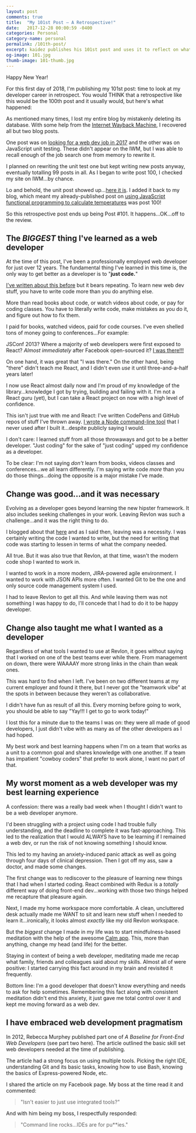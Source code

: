 ```yaml
---
layout: post
comments: true
title:  "My 101st Post – A Retrospective!"
date:   2017-12-28 00:00:59 -0400
categories: Personal
category-name: personal
permalink: /101th-post/
excerpt: kaidez publishes his 101st post and uses it to reflect on what he's learned as a web developer.
og-image: 101.jpg
thumb-image: 101-thumb.jpg
---
```

Happy New Year!

For this first day of 2018, I'm publishing my 101st post: time to look at my developer career in retrospect. You would THINK that a retrospective like this would be the 100th post and it usually would, but here's what happened:

As mentioned many times, I lost my entire blog by mistakenly deleting its database. With some help from the <a href="https://web.archive.org/web/*/kaidez.com">Internet Wayback Machine</a>, I recovered all but two blog posts.

One post was on <a href="/front-end-web-developer-job-search/">looking for a web dev job in 2017</a> and the other was on JavaScript unit testing. These didn't appear on the IWM, but I was able to recall enough of the job search one from memory to rewrite it.

I planned on rewriting the unit test one but kept writing new posts anyway, eventually totalling 99 posts in all. As I began to write post 100, I checked my site on IWM...by chance.

Lo and behold, the unit post showed up...<a href="/learn-javascript-unit-testing/">here it is</a>. I added it back to my blog, which meant my already-published post on <a href="/temperatures-functional-programming/">using JavaScript functional programming to calculate temperatures</a> was post 100!

So this retrospective post ends up being Post #101.  It happens...OK...off to the review.

<h2>The <em>BIGGEST</em> thing I've learned as a web developer</h2>
At the time of this post, I've been a professionally employed web developer for just over 12 years. The fundamental thing I've learned in this time is, the only way to get better as a developer is to "<strong>just code.</strong>"

<a href="/write-code-every-f-king-day/">I've written about this before</a> but it bears repeating. To learn new web dev stuff, you have to write code more than you do anything else.

More than read books about code, or watch videos about code, or pay for coding classes. You have to literally write code, make mistakes as you do it, and figure out how to fix them.

I paid for books, watched videos, paid for code courses.  I've even shelled tons of money going to conferences...For example:

JSConf 2013? Where a majority of web developers were first exposed to React? <em>Almost immediately</em> after Facebook open-sourced it? <a href="https://www.youtube.com/watch?v=GW0rj4sNH2w">I was there!!!</a>

On one hand, it was great that "I was there." On the other hand, being "there" didn't teach me React, and I didn't even <em>use</em> it until three-and-a-half years later!

I now use React almost daily now and I'm proud of my knowledge of the library...knowledge I got by trying, building and failing with it. I'm not a React guru (yet), but I can take a React project on now with a high level of confidence.

This isn't just true with me and React: I've written CodePens and GitHub repos of stuff I've thrown away. <a href="/kdz-build-tool/">I wrote a Node command-line tool</a> that I never used after I built it...despite publicly saying I would.

I don't care: I learned stuff from all those throwaways and got to be a better developer. "Just coding" for the sake of "just coding" upped my confidence as a developer.

To be clear: I'm not saying <em>don't</em> learn from books, videos classes and conferences...we all learn differently. I'm saying write code <em>more</em> than you do those things...doing the opposite is a major mistake I've made.

<h2>Change was good...and it was necessary</h2>
Evolving as a developer goes beyond learning the new hipster framework. It also includes seeking challenges in your work. Leaving Revlon was such a challenge...and it was the right thing to do.

I blogged about that <a href="/revlon/">here</a> and as I said then, leaving was a necessity. I was certainly writing the code I wanted to write, but the need for writing that code was starting to lessen in terms of what the company needed.

All true. But it was also true that Revlon, at that time, wasn't the modern code shop I wanted to work in.

I wanted to work in a more modern, JIRA-powered agile environment. I wanted to work with JSON APIs more often. I wanted Git to be the one and only source code management system I used.

I had to leave Revlon to get all this. And while leaving them was not something I was happy to do, I'll concede that I had to do it to be happy developer.

<h2>Change also taught me what I wanted as a developer</h2>
Regardless of what tools I wanted to use at Revlon, it goes without saying that I worked on one of the best teams ever while there. From management on down, there were WAAAAY more strong links in the chain than weak ones.

This was hard to find when I left. I've been on two different teams at my current employer and found it there, but I never got the "teamwork vibe" at the spots in between because they weren't as collaborative.

I didn't have fun as result of all this. Every morning before going to work, you should be able to say "Yay!!! I get to go to work today!"

I lost this for a minute due to the teams I was on: they were all made of good developers, I just didn't vibe with as many as of the other developers as I had hoped.

My best work and best learning happens when I'm on a team that works as a unit to a common goal and shares knowledge with one another. If a team has impatient "cowboy coders" that prefer to work alone, I want no part of that.

<h2>My worst moment as a web developer was my best learning experience</h2>
A confession: there was a really bad week when I thought I didn't want to be a web developer anymore.

I'd been struggling with a project using code I had trouble fully understanding, and the deadline to complete it was fast-approaching. This led to the realization that I would ALWAYS have to be learning if I remained a web dev, or run the risk of not knowing something I should know.

This led to my having an anxiety-induced panic attack as well as going through four days of clinical depression. Then I got off my ass, saw a doctor, and made some changes.

The first change was to rediscover to the pleasure of learning new things that I had when I started coding. React combined with Redux is a <em>totally</em> different way of doing front-end dev...working with those two things helped me recapture that pleasure again.

Next, I made my home workspace more comfortable. A clean, uncluttered desk actually made me WANT to sit and learn new stuff when I needed to learn it...ironically, it looks almost <em>exactly</em> like my old Revlon workspace.

But the <em>biggest</em> change I made in my life was to start mindfulness-based meditation with the help of the awesome <a href="https://www.calm.com/">Calm app</a>. This, more than anything, change my head (and life) for the better.

Staying in context of being a web developer, meditating made me recap what family, friends and colleagues said about my skills. Almost all of were positive: I started carrying this fact around in my brain and revisited it frequently.

Bottom line: I'm a good developer that doesn't know everything and needs to ask for help sometimes. Remembering this fact along with consistent meditation didn't end this anxiety, it just gave me total control over it and kept me moving forward as a web dev.

<h2>I have embraced web development pragmatism</h2>
In 2012, Rebecca Murphey published part one of <em>A Baseline for Front-End Web Developers</em> (see part two here). The article outlined the basic skill set web developers needed at the time of publishing.

The article had a strong focus on using multiple tools. Picking the right IDE, understanding Git and its basic tasks, knowing how to use Bash, knowing the basics of Express-powered Node, etc.

I shared the article on my Facebook page. My boss at the time read it and commented:

<blockquote>
"Isn't easier to just use integrated tools?"
</blockquote>

And with him being my boss, I respectfully responded:

<blockquote>
"Command line rocks...IDEs are for pu**ies."
</blockquote>